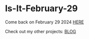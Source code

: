 # Is-It-February-29

Come back on February 29 2024 [HERE](https://Is-It-February-29.cytochromep450.repl.co)

Check out my other projects: [BLOG](https://www.ronald-luo.com/100-websites/)
